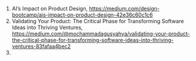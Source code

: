 

1) AI’s Impact on Product Design, https://medium.com/design-bootcamp/ais-impact-on-product-design-42e36c60c1c6
2) Validating Your Product: The Critical Phase for Transforming Software Ideas into Thriving Ventures, https://medium.com/@mochammadagusyahya/validating-your-product-the-critical-phase-for-transforming-software-ideas-into-thriving-ventures-83fafaa4bec2
3) 
